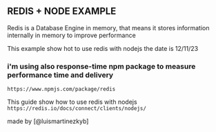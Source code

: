 ## REDIS + NODE EXAMPLE

Redis is a Database Engine in memory, that means it stores information internally in memory to improve performance

This example show hot to use redis with nodejs the date is 12/11/23

### i'm using also response-time npm package to measure performance time and delivery

`https://www.npmjs.com/package/redis`

This guide show how to use redis with nodejs `https://redis.io/docs/connect/clients/nodejs/`

made by [@luismartinezkyb]